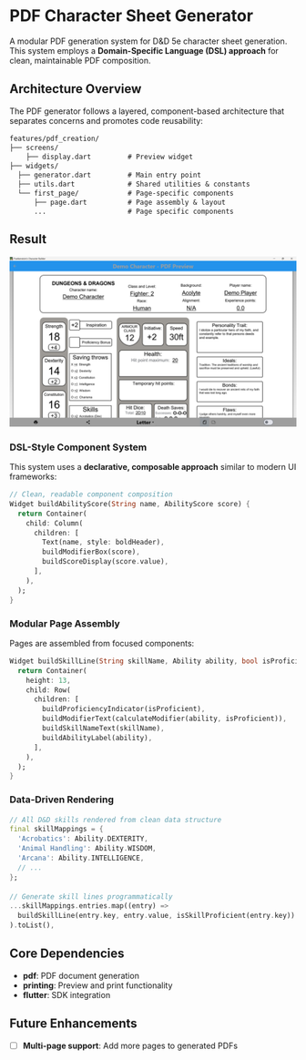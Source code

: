 # PDF Character Sheet Generator

A modular PDF generation system for D&D 5e character sheet generation. This system employs a **Domain-Specific Language (DSL) approach** for clean, maintainable PDF composition.

## Architecture Overview

The PDF generator follows a layered, component-based architecture that separates concerns and promotes code reusability:

```
features/pdf_creation/
├── screens/
    ├── display.dart         # Preview widget
├── widgets/
  ├── generator.dart         # Main entry point
  ├── utils.dart             # Shared utilities & constants
  └── first_page/            # Page-specific components
      ├── page.dart          # Page assembly & layout
      ...                    # Page specific components
```

## Result

![PDF for a character](../../../docs/images/pdf/demo_character.png)

### DSL-Style Component System
This system uses a **declarative, composable approach** similar to modern UI frameworks:

```dart
// Clean, readable component composition
Widget buildAbilityScore(String name, AbilityScore score) {
  return Container(
    child: Column(
      children: [
        Text(name, style: boldHeader),
        buildModifierBox(score),
        buildScoreDisplay(score.value),
      ],
    ),
  );
}
```

### Modular Page Assembly
Pages are assembled from focused components:

```dart
Widget buildSkillLine(String skillName, Ability ability, bool isProficient) {
  return Container(
    height: 13,
    child: Row(
      children: [
        buildProficiencyIndicator(isProficient),
        buildModifierText(calculateModifier(ability, isProficient)),
        buildSkillNameText(skillName),
        buildAbilityLabel(ability),
      ],
    ),
  );
}
```

### Data-Driven Rendering
```dart
// All D&D skills rendered from clean data structure
final skillMappings = {
  'Acrobatics': Ability.DEXTERITY,
  'Animal Handling': Ability.WISDOM,
  'Arcana': Ability.INTELLIGENCE,
  // ...
};

// Generate skill lines programmatically
...skillMappings.entries.map((entry) => 
  buildSkillLine(entry.key, entry.value, isSkillProficient(entry.key))
).toList(),
```

## Core Dependencies
- **pdf**: PDF document generation
- **printing**: Preview and print functionality
- **flutter**: SDK integration

## Future Enhancements

- [ ] **Multi-page support**: Add more pages to generated PDFs
